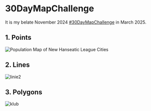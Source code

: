 # 30DayMapChallenge
It is my belate November 2024 [#30DayMapChallenge](https://30daymapchallenge.com) in March 2025.

## 1. Points

![Population Map of New Hanseatic League Cities](https://github.com/user-attachments/assets/1a1dfe4e-c905-4a94-b072-5fd3363a2523)


## 2. Lines

![linie2](https://github.com/user-attachments/assets/f992cc0b-881d-42fe-8f70-2e695780b690)

## 3. Polygons

![klub](https://github.com/user-attachments/assets/605b63ed-7580-4e72-9164-4bc2839eddf1)

